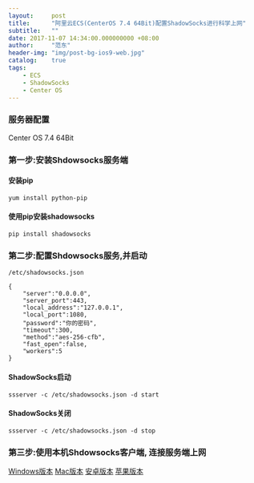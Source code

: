 ```yaml
---
layout:     post
title:      "阿里云ECS(CenterOS 7.4 64Bit)配置ShadowSocks进行科学上网"
subtitle:   ""
date: 2017-11-07 14:34:00.000000000 +08:00
author:     "范东"
header-img: "img/post-bg-ios9-web.jpg"
catalog:    true
tags:
    - ECS
    - ShadowSocks
    - Center OS
---
```


### 服务器配置
Center OS 7.4 64Bit

### 第一步:安装Shdowsocks服务端

#### 安装pip
```
yum install python-pip
```

#### 使用pip安装shadowsocks

```
pip install shadowsocks
```

### 第二步:配置Shdowsocks服务,并启动

```
/etc/shadowsocks.json
```

```
{
    "server":"0.0.0.0",
    "server_port":443,
    "local_address":"127.0.0.1",
    "local_port":1080,
    "password":"你的密码",
    "timeout":300,
    "method":"aes-256-cfb",
    "fast_open":false,
    "workers":5
}
```


#### ShadowSocks启动

```
ssserver -c /etc/shadowsocks.json -d start 
```

#### ShadowSocks关闭
```
ssserver -c /etc/shadowsocks.json -d stop
```

### 第三步:使用本机Shdowsocks客户端, 连接服务端上网

[Windows版本](https://github.com/shadowsocks/shadowsocks-windows/releases)
[Mac版本](https://github.com/shadowsocks/shadowsocks-iOS/releases)
[安卓版本](https://github.com/shadowsocks/shadowsocks-android/releases)
[苹果版本](https://itunes.apple.com/us/app/wingy-mian-fei-banvpn-ke-hu/id1148026741)
